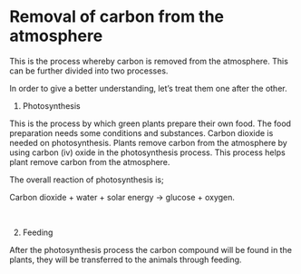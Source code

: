 # Removal of carbon from the atmosphere

This is the process whereby carbon is removed from the atmosphere.  This can be further divided into two processes.

In order to give a better understanding, let’s treat them one after the other.

1. Photosynthesis

This is the process by which green plants prepare their own food.  The food preparation needs some conditions and substances.  Carbon dioxide is needed on photosynthesis.  Plants remove carbon from the atmosphere by using carbon (iv) oxide in the photosynthesis process.  This process helps plant remove carbon from the atmosphere.

The overall reaction of photosynthesis is;

Carbon dioxide + water + solar energy → glucose + oxygen.

<br>

2. Feeding

After the photosynthesis process the carbon compound will be found in the plants, they will be transferred to the animals through feeding.
